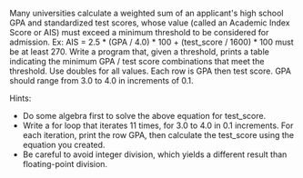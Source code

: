 Many universities calculate a weighted sum of an applicant's high school GPA and standardized test scores, whose value (called an Academic Index Score or AIS) must exceed a minimum threshold to be considered for admission. Ex: AIS = 2.5 * (GPA / 4.0) * 100 + (test_score / 1600) * 100 must be at least 270. Write a program that, given a threshold, prints a table indicating the minimum GPA / test score combinations that meet the threshold. Use doubles for all values. Each row is GPA then test score. GPA should range from 3.0 to 4.0 in increments of 0.1.

Hints:
* Do some algebra first to solve the above equation for test_score.
* Write a for loop that iterates 11 times, for 3.0 to 4.0 in 0.1 increments. For each iteration, print the row GPA, then calculate the test_score using the equation you created.
* Be careful to avoid integer division, which yields a different result than floating-point division.